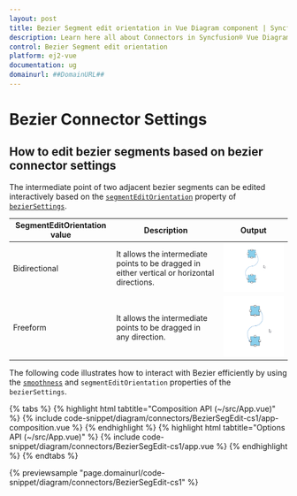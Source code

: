 ```yaml
---
layout: post
title: Bezier Segment edit orientation in Vue Diagram component | Syncfusion®
description: Learn here all about Connectors in Syncfusion® Vue Diagram component of Syncfusion Essential® JS 2 and more.
control: Bezier Segment edit orientation 
platform: ej2-vue
documentation: ug
domainurl: ##DomainURL##
---
```


# Bezier Connector Settings

## How to edit bezier segments based on bezier connector settings

The intermediate point of two adjacent bezier segments can be edited interactively based on the [`segmentEditOrientation`](https://ej2.syncfusion.com/vue/documentation/api/diagram/bezierSegmentEditOrientation/) property of [`bezierSettings`](https://ej2.syncfusion.com/vue/documentation/api/diagram/bezierSettingsModel/).

| SegmentEditOrientation value | Description | Output |
|-------- | -------- | -------- |
| Bidirectional |It allows the intermediate points to be dragged in either vertical or horizontal directions. | ![Bidirectional](images/bez-bidirectional.gif) |
| Freeform | It allows the intermediate points to be dragged in any direction. | ![Freeform](images/bez-freeform.gif) |

The following code illustrates how to interact with Bezier efficiently by using the [`smoothness`](https://ej2.syncfusion.com/vue/documentation/api/diagram/bezierSmoothness/) and `segmentEditOrientation` properties of the `bezierSettings`.

{% tabs %}
{% highlight html tabtitle="Composition API (~/src/App.vue)" %}
{% include code-snippet/diagram/connectors/BezierSegEdit-cs1/app-composition.vue %}
{% endhighlight %}
{% highlight html tabtitle="Options API (~/src/App.vue)" %}
{% include code-snippet/diagram/connectors/BezierSegEdit-cs1/app.vue %}
{% endhighlight %}
{% endtabs %}
        
{% previewsample "page.domainurl/code-snippet/diagram/connectors/BezierSegEdit-cs1" %}
